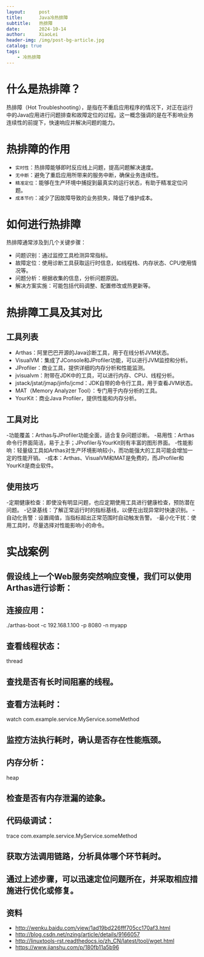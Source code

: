```yaml
---
layout:     post
title:      Java冷热排障
subtitle:   热排障
date:       2024-10-14
author:     XiaoLei
header-img: /img/post-bg-article.jpg
catalog: true
tags:
    - 冷热排障
---
```


# 什么是热排障？
热排障（Hot Troubleshooting），是指在不重启应用程序的情况下，对正在运行中的Java应用进行问题排查和故障定位的过程。这一概念强调的是在不影响业务连续性的前提下，快速响应并解决问题的能力。

# 热排障的作用


- `实时性`：热排障能够即时反应线上问题，提高问题解决速度。
- `无中断`：避免了重启应用所带来的服务中断，确保业务连续性。
- `精准定位`：能够在生产环境中捕捉到最真实的运行状态，有助于精准定位问题。
- `成本节约`：减少了因故障导致的业务损失，降低了维护成本。

# 如何进行热排障
热排障通常涉及到几个关键步骤：

- 问题识别：通过监控工具检测异常指标。
- 故障定位：使用诊断工具获取运行时信息，如线程栈、内存状态、CPU使用情况等。
- 问题分析：根据收集的信息，分析问题原因。
- 解决方案实施：可能包括代码调整、配置修改或热更新等。
# 热排障工具及其对比
## 工具列表
- Arthas：阿里巴巴开源的Java诊断工具，用于在线分析JVM状态。
- VisualVM：集成了JConsole和JProfiler功能，可以进行JVM监控和分析。
- JProfiler：商业工具，提供详细的内存分析和性能监测。
- jvisualvm：附带在JDK中的工具，可以进行内存、CPU、线程分析。
- jstack/jstat/jmap/jinfo/jcmd：JDK自带的命令行工具，用于查看JVM状态。
- MAT（Memory Analyzer Tool）：专门用于内存分析的工具。
- YourKit：商业Java Profiler，提供性能和内存分析。
## 工具对比
-功能覆盖：Arthas与JProfiler功能全面，适合复杂问题诊断。
-易用性：Arthas命令行界面简洁，易于上手；JProfiler与YourKit则有丰富的图形界面。
-性能影响：轻量级工具如Arthas对生产环境影响较小，而功能强大的工具可能会增加一定的性能开销。
-成本：Arthas、VisualVM和MAT是免费的，而JProfiler和YourKit是商业软件。
## 使用技巧
-定期健康检查：即使没有明显问题，也应定期使用工具进行健康检查，预防潜在问题。
-记录基线：了解正常运行时的指标基线，以便在出现异常时快速识别。
-自动化告警：设置阈值，当指标超出正常范围时自动触发告警。
-最小化干扰：使用工具时，尽量选择对性能影响小的命令。
# 实战案例
## 假设线上一个Web服务突然响应变慢，我们可以使用Arthas进行诊断：

## 连接应用：
./arthas-boot -c 192.168.1.100 -p 8080 -n myapp

## 查看线程状态：
thread

## 查找是否有长时间阻塞的线程。
## 查看方法耗时：
watch com.example.service.MyService.someMethod

## 监控方法执行耗时，确认是否存在性能瓶颈。

## 内存分析：
heap

## 检查是否有内存泄漏的迹象。

## 代码级调试：
trace com.example.service.MyService.someMethod

## 获取方法调用链路，分析具体哪个环节耗时。

## 通过上述步骤，可以迅速定位问题所在，并采取相应措施进行优化或修复。



## 资料

- <http://wenku.baidu.com/view/1ad19bd226fff705cc170af3.html>
- <http://blog.csdn.net/nzing/article/details/9166057>
- <http://linuxtools-rst.readthedocs.io/zh_CN/latest/tool/wget.html>
- <https://www.jianshu.com/p/180fb11a5b96>
